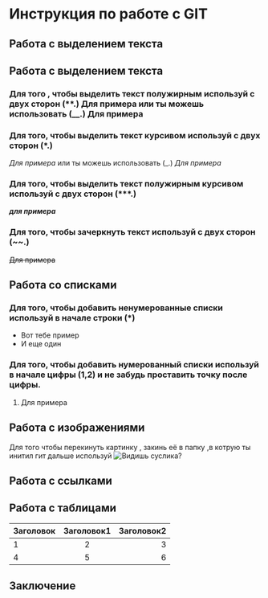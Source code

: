 # Инструкция по работе с GIT

## Работа с выделением текста

## Работа с выделением текста

### Для того , чтобы выделить текст полужирным используй с двух сторон (**.) **Для примера** или ты можешь использовать (__.) __Для примера__

### Для того, чтобы выделить текст курсивом используй с двух сторон (*.)
*Для примера* или ты можешь использовать (_.)
_Для примера_

### Для того, чтобы выделить текст полужирным курсивом используй с двух сторон (***.)
***для примера***

### Для того, чтобы зачеркнуть текст используй с двух сторон (~~.)
~~Для примера~~

## Работа со списками

### Для того, чтобы добавить ненумерованные списки используй в начале строки (*)
* Вот тебе пример
* И еще один

### Для того, чтобы добавить нумерованный списки используй в начале цифры (1,2) и не забудь проставить точку после цифры.
1. Для примера

## Работа с изображениями

Для того чтобы перекинуть картинку , закинь её в папку ,в котрую ты инитил гит дальше используй ![Видишь суслика?](123.jpg)


## Работа с ссылками

## Работа с таблицами

Заголовок | Заголовок1 | Заголовок2
---------- | :-----------: | ----------:
| 1        | 2             |         3 |
| 4        | 5             |         6 |


## Заключение
